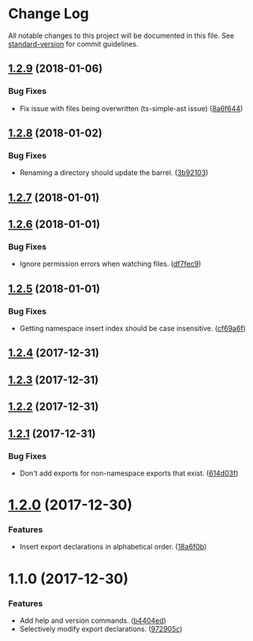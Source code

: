 # Change Log

All notable changes to this project will be documented in this file. See [standard-version](https://github.com/conventional-changelog/standard-version) for commit guidelines.

<a name="1.2.9"></a>
## [1.2.9](https://github.com/dsherret/barrel-maintainer/compare/v1.2.8...v1.2.9) (2018-01-06)


### Bug Fixes

* Fix issue with files being overwritten (ts-simple-ast issue) ([8a6f644](https://github.com/dsherret/barrel-maintainer/commit/8a6f644))



<a name="1.2.8"></a>
## [1.2.8](https://github.com/dsherret/barrel-maintainer/compare/v1.2.7...v1.2.8) (2018-01-02)


### Bug Fixes

* Renaming a directory should update the barrel. ([3b92103](https://github.com/dsherret/barrel-maintainer/commit/3b92103))



<a name="1.2.7"></a>
## [1.2.7](https://github.com/dsherret/barrel-maintainer/compare/v1.2.6...v1.2.7) (2018-01-01)



<a name="1.2.6"></a>
## [1.2.6](https://github.com/dsherret/barrel-maintainer/compare/v1.2.5...v1.2.6) (2018-01-01)


### Bug Fixes

* Ignore permission errors when watching files. ([df7fec9](https://github.com/dsherret/barrel-maintainer/commit/df7fec9))



<a name="1.2.5"></a>
## [1.2.5](https://github.com/dsherret/barrel-maintainer/compare/v1.2.4...v1.2.5) (2018-01-01)


### Bug Fixes

* Getting namespace insert index should be case insensitive. ([cf69a6f](https://github.com/dsherret/barrel-maintainer/commit/cf69a6f))



<a name="1.2.4"></a>
## [1.2.4](https://github.com/dsherret/barrel-maintainer/compare/v1.2.3...v1.2.4) (2017-12-31)



<a name="1.2.3"></a>
## [1.2.3](https://github.com/dsherret/barrel-maintainer/compare/v1.2.2...v1.2.3) (2017-12-31)



<a name="1.2.2"></a>
## [1.2.2](https://github.com/dsherret/barrel-maintainer/compare/v1.2.1...v1.2.2) (2017-12-31)



<a name="1.2.1"></a>
## [1.2.1](https://github.com/dsherret/barrel-maintainer/compare/v1.2.0...v1.2.1) (2017-12-31)


### Bug Fixes

* Don't add exports for non-namespace exports that exist. ([614d03f](https://github.com/dsherret/barrel-maintainer/commit/614d03f))



<a name="1.2.0"></a>
# [1.2.0](https://github.com/dsherret/barrel-maintainer/compare/v1.1.0...v1.2.0) (2017-12-30)


### Features

* Insert export declarations in alphabetical order. ([18a6f0b](https://github.com/dsherret/barrel-maintainer/commit/18a6f0b))



<a name="1.1.0"></a>
# 1.1.0 (2017-12-30)


### Features

* Add help and version commands. ([b4404ed](https://github.com/dsherret/barrel-maintainer/commit/b4404ed))
* Selectively modify export declarations. ([972905c](https://github.com/dsherret/barrel-maintainer/commit/972905c))
